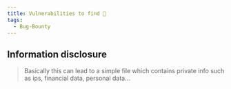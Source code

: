 ```yaml
---
title: Vulnerabilities to find 🚀
tags:
  - Bug-Bounty
---
```

## Information disclosure

> Basically this can lead to a simple file which contains private info such as ips, financial data, personal data...